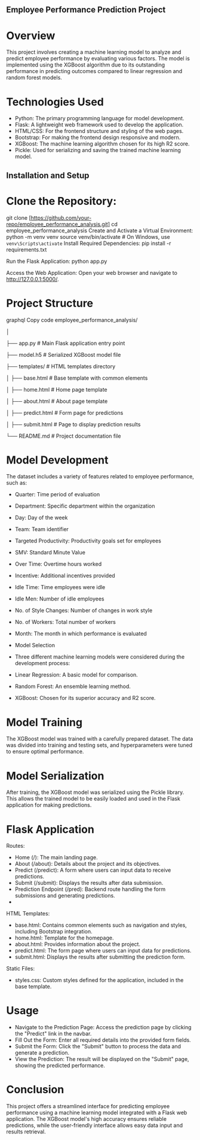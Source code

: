 ## Employee Performance Prediction Project 
# Overview
This project involves creating a machine learning model to analyze and predict employee performance by evaluating various factors. The model is implemented using the XGBoost algorithm due to its outstanding performance in predicting outcomes compared to linear regression and random forest models.

# Technologies Used
- Python: The primary programming language for model development.
- Flask: A lightweight web framework used to develop the application.
- HTML/CSS: For the frontend structure and styling of the web pages.
- Bootstrap: For making the frontend design responsive and modern.
- XGBoost: The machine learning algorithm chosen for its high R2 score.
- Pickle: Used for serializing and saving the trained machine learning model.

## Installation and Setup
# Clone the Repository:
git clone [https://github.com/your-repo/employee_performance_analysis.git]
cd employee_performance_analysis
Create and Activate a Virtual Environment:
python -m venv venv
source venv/bin/activate  # On Windows, use `venv\Scripts\activate`
Install Required Dependencies:
pip install -r requirements.txt

Run the Flask Application:
python app.py

Access the Web Application:
Open your web browser and navigate to http://127.0.0.1:5000/.

# Project Structure
graphql
Copy code
employee_performance_analysis/

│

├── app.py                  # Main Flask application entry point

├── model.h5                # Serialized XGBoost model file

├── templates/              # HTML templates directory

│   ├── base.html           # Base template with common elements

│   ├── home.html           # Home page template

│   ├── about.html          # About page template

│   ├── predict.html        # Form page for predictions

│   ├── submit.html         # Page to display prediction results

└── README.md               # Project documentation file


# Model Development
The dataset includes a variety of features related to employee performance, such as:

- Quarter: Time period of evaluation
- Department: Specific department within the organization
- Day: Day of the week
- Team: Team identifier
- Targeted Productivity: Productivity goals set for employees
- SMV: Standard Minute Value
- Over Time: Overtime hours worked
- Incentive: Additional incentives provided
- Idle Time: Time employees were idle
- Idle Men: Number of idle employees
- No. of Style Changes: Number of changes in work style
- No. of Workers: Total number of workers
- Month: The month in which performance is evaluated
- Model Selection
- Three different machine learning models were considered during the development process:

- Linear Regression: A basic model for comparison.
- Random Forest: An ensemble learning method.
- XGBoost: Chosen for its superior accuracy and R2 score.

# Model Training
The XGBoost model was trained with a carefully prepared dataset. The data was divided into training and testing sets, and hyperparameters were tuned to ensure optimal performance.

# Model Serialization
After training, the XGBoost model was serialized using the Pickle library. This allows the trained model to be easily loaded and used in the Flask application for making predictions.

#  Flask Application
Routes:

- Home (/): The main landing page.
- About (/about): Details about the project and its objectives.
- Predict (/predict): A form where users can input data to receive predictions.
- Submit (/submit): Displays the results after data submission.
- Prediction Endpoint (/pred): Backend route handling the form submissions and generating predictions.
- 
HTML Templates:
- base.html: Contains common elements such as navigation and styles, including Bootstrap integration.
- home.html: Template for the homepage.
- about.html: Provides information about the project.
- predict.html: The form page where users can input data for predictions.
- submit.html: Displays the results after submitting the prediction form.

Static Files:
- styles.css: Custom styles defined for the application, included in the base template.
# Usage
- Navigate to the Prediction Page: Access the prediction page by clicking the "Predict" link in the navbar.
- Fill Out the Form: Enter all required details into the provided form fields.
- Submit the Form: Click the "Submit" button to process the data and generate a prediction.
- View the Prediction: The result will be displayed on the "Submit" page, showing the predicted performance.
# Conclusion
This project offers a streamlined interface for predicting employee performance using a machine learning model integrated with a Flask web application. The XGBoost model's high accuracy ensures reliable predictions, while the user-friendly interface allows easy data input and results retrieval.
